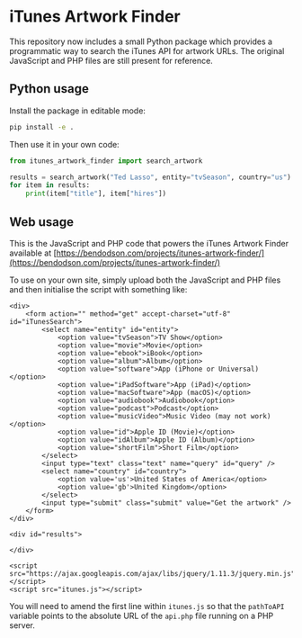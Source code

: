 iTunes Artwork Finder
=====================

This repository now includes a small Python package which provides a programmatic
way to search the iTunes API for artwork URLs. The original JavaScript and PHP
files are still present for reference.

## Python usage

Install the package in editable mode:

```bash
pip install -e .
```

Then use it in your own code:

```python
from itunes_artwork_finder import search_artwork

results = search_artwork("Ted Lasso", entity="tvSeason", country="us")
for item in results:
    print(item["title"], item["hires"])
```

## Web usage

This is the JavaScript and PHP code that powers the iTunes Artwork Finder available at [https://bendodson.com/projects/itunes-artwork-finder/](https://bendodson.com/projects/itunes-artwork-finder/)

To use on your own site, simply upload both the JavaScript and PHP files and then initialise the script with something like:

	<div>
		<form action="" method="get" accept-charset="utf-8" id="iTunesSearch">
			<select name="entity" id="entity">
				<option value="tvSeason">TV Show</option>
				<option value="movie">Movie</option>
				<option value="ebook">iBook</option>
				<option value="album">Album</option>
				<option value="software">App (iPhone or Universal)</option>
				<option value="iPadSoftware">App (iPad)</option>
				<option value="macSoftware">App (macOS)</option>
				<option value="audiobook">Audiobook</option>
				<option value="podcast">Podcast</option>
				<option value="musicVideo">Music Video (may not work)</option>
				<option value="id">Apple ID (Movie)</option>
				<option value="idAlbum">Apple ID (Album)</option>
				<option value="shortFilm">Short Film</option>
			</select>
			<input type="text" class="text" name="query" id="query" />
			<select name="country" id="country">
				<option value='us'>United States of America</option>
				<option value='gb'>United Kingdom</option>
			</select>
			<input type="submit" class="submit" value="Get the artwork" />
		</form>
	</div>

	<div id="results">

	</div>

	<script src="https://ajax.googleapis.com/ajax/libs/jquery/1.11.3/jquery.min.js"></script>
	<script src="itunes.js"></script>

You will need to amend the first line within `itunes.js` so that the `pathToAPI` variable points to the absolute URL of the `api.php` file running on a PHP server.
